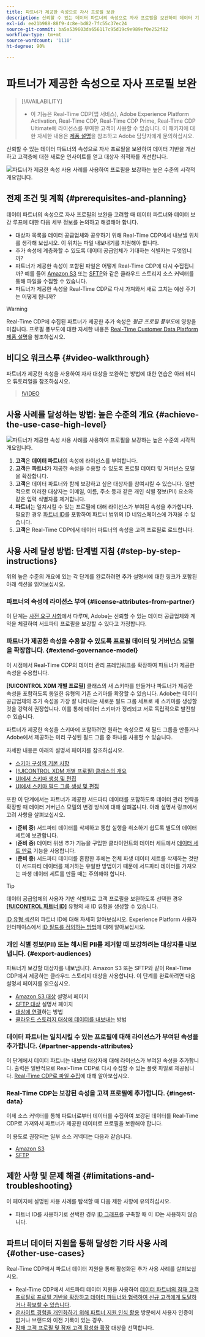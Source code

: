 ```yaml
---
title: 파트너가 제공한 속성으로 자사 프로필 보완
description: 신뢰할 수 있는 데이터 파트너의 속성으로 자사 프로필을 보완하여 데이터 기반을 개선하고 고객층에 대한 새로운 인사이트를 얻고 대상자 최적화를 개선하는 방법에 대해 알아봅니다.
exl-id: ee21b988-88f9-4c8e-bd82-7fc55c37ec24
source-git-commit: ba5a539603da656117c95d19c9e989ef0e252f82
workflow-type: tm+mt
source-wordcount: '1110'
ht-degree: 90%

---
```


# 파트너가 제공한 속성으로 자사 프로필 보완

>[!AVAILABILITY]
>
>* 이 기능은 Real-Time CDP(앱 서비스), Adobe Experience Platform Activation, Real-Time CDP, Real-Time CDP Prime, Real-Time CDP Ultimate에 라이선스를 부여한 고객이 사용할 수 있습니다. 이 패키지에 대한 자세한 내용은 [제품 설명](https://helpx.adobe.com/legal/product-descriptions.html)을 참조하고 Adobe 담당자에게 문의하십시오.

신뢰할 수 있는 데이터 파트너의 속성으로 자사 프로필을 보완하여 데이터 기반을 개선하고 고객층에 대한 새로운 인사이트를 얻고 대상자 최적화를 개선합니다.

![파트너가 제공한 속성 사용 사례를 사용하여 프로필을 보강하는 높은 수준의 시각적 개요입니다.](/help/rtcdp/assets/partner-data/enrichment/enrichment-use-case-overview.png)

## 전제 조건 및 계획 {#prerequisites-and-planning}

데이터 파트너의 속성으로 자사 프로필의 보완을 고려할 때 데이터 파트너와 데이터 보강 루프에 대한 다음 세부 정보를 논의하고 해결해야 합니다.

* 대상자 목록을 데이터 공급업체와 공유하기 위해 Real-Time CDP에서 내보낼 위치를 생각해 보십시오. 이 위치는 파일 내보내기를 지원해야 합니다.
* 추가 속성에 계층화할 수 있도록 데이터 공급업체가 기대하는 식별자는 무엇입니까?
* 파트너가 제공한 속성이 포함된 파일은 어떻게 Real-Time CDP에 다시 수집됩니까? 예를 들어 [Amazon S3](/help/sources/connectors/cloud-storage/s3.md) 또는 [SFTP](/help/sources/connectors/cloud-storage/sftp.md)와 같은 클라우드 스토리지 소스 커넥터를 통해 파일을 수집할 수 있습니다.
* 파트너가 제공한 속성을 Real-Time CDP로 다시 가져와서 새로 고치는 예상 주기는 어떻게 됩니까?

>[!WARNING]
>
>Real-Time CDP에 수집된 파트너가 제공한 추가 속성은 *평균 프로필 풍부도*&#x200B;에 영향을 미칩니다. 프로필 풍부도에 대한 자세한 내용은 [Real-Time Customer Data Platform 제품 설명](https://helpx.adobe.com/legal/product-descriptions/real-time-customer-data-platform.html)을 참조하십시오.

## 비디오 워크스루 {#video-walkthrough}

파트너가 제공한 속성을 사용하여 자사 대상을 보완하는 방법에 대한 연습은 아래 비디오 튜토리얼을 참조하십시오.

>[!VIDEO](https://video.tv.adobe.com/v/3423075/?learn=on)

## 사용 사례를 달성하는 방법: 높은 수준의 개요 {#achieve-the-use-case-high-level}

![파트너가 제공한 속성 사용 사례를 사용하여 프로필을 보강하는 높은 수준의 시각적 개요입니다.](/help/rtcdp/assets/partner-data/enrichment/enrichment-use-case-steps.png)

1. **고객**&#x200B;은 **데이터 파트너**&#x200B;의 속성에 라이선스를 부여합니다.
2. **고객**&#x200B;은 **파트너**&#x200B;가 제공한 속성을 수용할 수 있도록 프로필 데이터 및 거버넌스 모델을 확장합니다.
3. **고객**&#x200B;은 데이터 파트너와 함께 보강하고 싶은 대상자를 참여시킬 수 있습니다. 일반적으로 이러한 대상자는 이메일, 이름, 주소 등과 같은 개인 식별 정보(PII) 요소와 같은 입력 식별자를 제거합니다.
4. **파트너**&#x200B;는 일치시킬 수 있는 프로필에 대해 라이선스가 부여된 속성을 추가합니다. 필요한 경우 [파트너 ID](/help/identity-service/namespaces.md)를 포함하여 파트너 범위의 ID 네임스페이스에 가져올 수 있습니다.
5. **고객**&#x200B;은 Real-Time CDP에서 데이터 파트너의 속성을 고객 프로필로 로드합니다.

## 사용 사례 달성 방법: 단계별 지침 {#step-by-step-instructions}

위의 높은 수준의 개요에 있는 각 단계를 완료하려면 추가 설명서에 대한 링크가 포함된 아래 섹션을 읽어보십시오.

### 파트너의 속성에 라이선스 부여 {#license-attributes-from-partner}

이 단계는 [사전 요구 사항](#prerequisites-and-planning)에서 다루며, Adobe는 신뢰할 수 있는 데이터 공급업체와 계약을 체결하여 서드파티 프로필을 보강할 수 있다고 가정합니다.

### 파트너가 제공한 속성을 수용할 수 있도록 프로필 데이터 및 거버넌스 모델을 확장합니다. {#extend-governance-model}

이 시점에서 Real-Time CDP의 데이터 관리 프레임워크를 확장하여 파트너가 제공한 속성을 수용합니다.

**[!UICONTROL XDM 개별 프로필]** 클래스의 새 스키마를 만들거나 파트너가 제공한 속성을 포함하도록 동일한 유형의 기존 스키마를 확장할 수 있습니다. Adobe는 데이터 공급업체의 추가 속성을 가장 잘 나타내는 새로운 필드 그룹 세트로 새 스키마를 생성할 것을 강력히 권장합니다. 이를 통해 데이터 스키마가 정리되고 서로 독립적으로 발전할 수 있습니다.

파트너가 제공한 속성을 스키마에 포함하려면 원하는 속성으로 새 필드 그룹을 만들거나 Adobe에서 제공하는 미리 구성된 필드 그룹 중 하나를 사용할 수 있습니다.

자세한 내용은 아래의 설명서 페이지를 참조하십시오.

* [스키마 구성의 기본 사항](/help/xdm/schema/composition.md)
* [[!UICONTROL XDM 개별 프로필] 클래스의 개요](/help/xdm/classes/individual-profile.md)
* [UI에서 스키마 생성 및 편집](/help/xdm/ui/resources/schemas.md)
* [UI에서 스키마 필드 그룹 생성 및 편집](/help/xdm/ui/resources/field-groups.md)

<!--

Commenting out links for now
* [Create and edit schemas using the API](/help/xdm/api/schemas.md#create)
* [Update an existing schema to add field groups using the API](/help/xdm/api/schemas.md#patch)
* Link to new field group documentation page when it exists

-->

또한 이 단계에서는 파트너가 제공한 서드파티 데이터를 포함하도록 데이터 관리 전략을 확장할 때 데이터 거버넌스 모델의 변경 방식에 대해 살펴봅니다. 아래 설명서 링크에서 고려 사항을 살펴보십시오.

* (**준비 중**) 서드파티 데이터를 삭제하고 통합 실행을 취소하기 쉽도록 별도의 데이터 세트에 보관합니다.
* (**준비 중**) 데이터 위생 추가 기능을 구입한 클라이언트의 데이터 세트에서 [데이터 세트 만료](/help/hygiene/ui/dataset-expiration.md) 기능을 사용합니다.
* (**준비 중**) 서드파티 데이터를 혼합한 후에는 전체 파생 데이터 세트를 삭제하는 것만이 서드파티 데이터를 제거하는 유일한 방법이기 때문에 서드파티 데이터를 가져오는 파생 데이터 세트를 만들 때는 주의해야 합니다.

>[!TIP]
>
>데이터 공급업체의 사용자 기반 식별자로 고객 프로필을 보완하도록 선택한 경우 **[[!UICONTROL 파트너 ID]](/help/identity-service/namespaces.md)** 유형의 새 ID 유형을 생성할 수 있습니다.
>
>[ID 유형 섹션](/help/identity-service/namespaces.md)의 파트너 ID에 대해 자세히 알아보십시오.
>Experience Platform 사용자 인터페이스에서 [ID 필드를 정의하는 방법](/help/xdm/ui/fields/identity.md)에 대해 알아보십시오.

### 개인 식별 정보(PII) 또는 해시된 PII를 제거할 때 보강하려는 대상자를 내보냅니다. {#export-audiences}

파트너가 보강할 대상자를 내보냅니다. Amazon S3 또는 SFTP와 같이 Real-Time CDP에서 제공하는 클라우드 스토리지 대상을 사용합니다. 이 단계를 완료하려면 다음 설명서 페이지를 읽으십시오.

* [Amazon S3 대상](/help/destinations/catalog/cloud-storage/amazon-s3.md) 설명서 페이지
* [SFTP 대상](/help/destinations/catalog/cloud-storage/sftp.md) 설명서 페이지
* [대상에 연결](/help/destinations/ui/connect-destination.md)하는 방법
* [클라우드 스토리지 대상에 데이터를 내보내는](/help/destinations/ui/activate-batch-profile-destinations.md) 방법

### 데이터 파트너는 일치시킬 수 있는 프로필에 대해 라이선스가 부여된 속성을 추가합니다. {#partner-appends-attributes}

이 단계에서 데이터 파트너는 내보낸 대상자에 대해 라이선스가 부여된 속성을 추가합니다. 출력은 일반적으로 Real-Time CDP로 다시 수집할 수 있는 플랫 파일로 제공됩니다. [Real-Time CDP로 파일 수집](/help/ingestion/tutorials/ingest-batch-data.md#upload-file)에 대해 알아보십시오.

### Real-Time CDP는 보강된 속성을 고객 프로필에 추가합니다. {#ingest-data}

이제 소스 커넥터를 통해 파트너로부터 데이터를 수집하여 보강된 데이터를 Real-Time CDP로 가져와서 파트너가 제공한 데이터로 프로필을 보완해야 합니다.

이 용도로 권장되는 일부 소스 커넥터는 다음과 같습니다.

* [Amazon S3](/help/sources/connectors/cloud-storage/s3.md)
* [SFTP](/help/sources/connectors/cloud-storage/sftp.md)

## 제한 사항 및 문제 해결 {#limitations-and-troubleshooting}

이 페이지에 설명된 사용 사례를 탐색할 때 다음 제한 사항에 유의하십시오.

* 파트너 ID를 사용하기로 선택한 경우 [ID 그래프](/help/identity-service/ui/identity-graph-viewer.md)를 구축할 때 이 ID는 사용하지 않습니다.

## 파트너 데이터 지원을 통해 달성한 기타 사용 사례 {#other-use-cases}

Real-Time CDP에서 파트너 데이터 지원을 통해 활성화된 추가 사용 사례를 살펴보십시오.

* Real-Time CDP에서 서드파티 데이터 지원을 사용하여 [데이터 파트너의 잠재 고객 프로필로 프로필 기반을 확장하고 데이터 파트너와 협력하여 신규 고객에게 도달하거나 확보할 수 있습니다](/help/rtcdp/partner-data/prospecting.md).
* [온사이트 경험을 개인화하기 위해 파트너 지원 인식 활용](/help/rtcdp/partner-data/onsite-personalization.md) 방문에서 사용자 인증이 없거나 브랜드와 이전 기록이 있는 경우.
* [잠재 고객 프로필 및 잠재 고객 활성화 확장](/help/destinations/ui/activate-prospect-audiences.md) 대상을 선택합니다.
